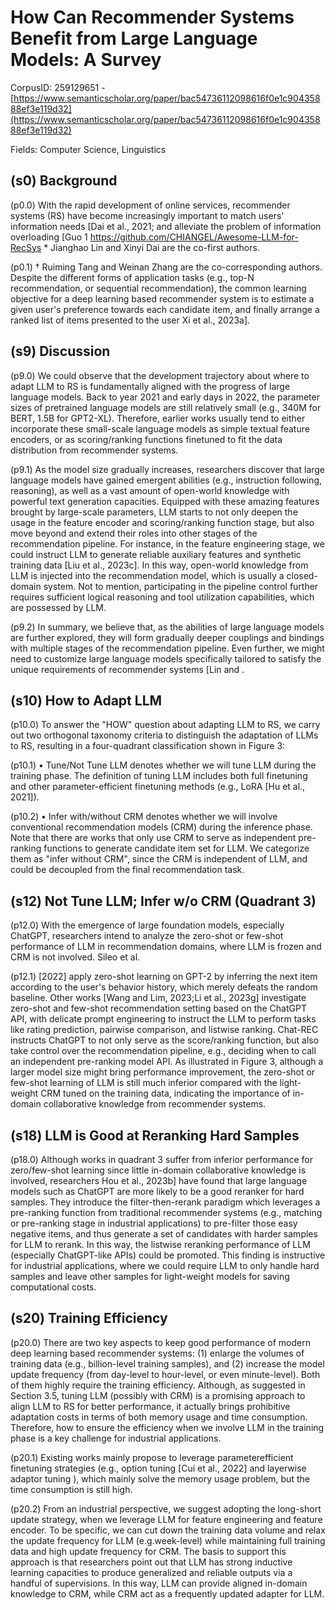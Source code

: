 # How Can Recommender Systems Benefit from Large Language Models: A Survey

CorpusID: 259129651 - [https://www.semanticscholar.org/paper/bac54736112098616f0e1c90435888ef3e119d32](https://www.semanticscholar.org/paper/bac54736112098616f0e1c90435888ef3e119d32)

Fields: Computer Science, Linguistics

## (s0) Background
(p0.0) With the rapid development of online services, recommender systems (RS) have become increasingly important to match users' information needs [Dai et al., 2021; and alleviate the problem of information overloading [Guo 1 https://github.com/CHIANGEL/Awesome-LLM-for-RecSys * Jianghao Lin and Xinyi Dai are the co-first authors.

(p0.1) † Ruiming Tang and Weinan Zhang are the co-corresponding authors. Despite the different forms of application tasks (e.g., top-N recommendation, or sequential recommendation), the common learning objective for a deep learning based recommender system is to estimate a given user's preference towards each candidate item, and finally arrange a ranked list of items presented to the user Xi et al., 2023a].
## (s9) Discussion
(p9.0) We could observe that the development trajectory about where to adapt LLM to RS is fundamentally aligned with the progress of large language models. Back to year 2021 and early days in 2022, the parameter sizes of pretrained language models are still relatively small (e.g., 340M for BERT, 1.5B for GPT2-XL). Therefore, earlier works usually tend to either incorporate these small-scale language models as simple textual feature encoders, or as scoring/ranking functions finetuned to fit the data distribution from recommender systems.

(p9.1) As the model size gradually increases, researchers discover that large language models have gained emergent abilities (e.g., instruction following, reasoning), as well as a vast amount of open-world knowledge with powerful text generation capacities. Equipped with these amazing features brought by large-scale parameters, LLM starts to not only deepen the usage in the feature encoder and scoring/ranking function stage, but also move beyond and extend their roles into other stages of the recommendation pipeline. For instance, in the feature engineering stage, we could instruct LLM to generate reliable auxiliary features and synthetic training data [Liu et al., 2023c]. In this way, open-world knowledge from LLM is injected into the recommendation model, which is usually a closed-domain system. Not to mention, participating in the pipeline control further requires sufficient logical reasoning and tool utilization capabilities, which are possessed by LLM.

(p9.2) In summary, we believe that, as the abilities of large language models are further explored, they will form gradually deeper couplings and bindings with multiple stages of the recommendation pipeline. Even further, we might need to customize large language models specifically tailored to satisfy the unique requirements of recommender systems [Lin and .
## (s10) How to Adapt LLM
(p10.0) To answer the "HOW" question about adapting LLM to RS, we carry out two orthogonal taxonomy criteria to distinguish the adaptation of LLMs to RS, resulting in a four-quadrant classification shown in Figure 3:

(p10.1) • Tune/Not Tune LLM denotes whether we will tune LLM during the training phase. The definition of tuning LLM includes both full finetuning and other parameter-efficient finetuning methods (e.g., LoRA [Hu et al., 2021]).

(p10.2) • Infer with/without CRM denotes whether we will involve conventional recommendation models (CRM) during the inference phase. Note that there are works that only use CRM to serve as independent pre-ranking functions to generate candidate item set for LLM. We categorize them as "infer without CRM", since the CRM is independent of LLM, and could be decoupled from the final recommendation task.
## (s12) Not Tune LLM; Infer w/o CRM (Quadrant 3)
(p12.0) With the emergence of large foundation models, especially ChatGPT, researchers intend to analyze the zero-shot or few-shot performance of LLM in recommendation domains, where LLM is frozen and CRM is not involved. Sileo et al.

(p12.1) [2022] apply zero-shot learning on GPT-2 by inferring the next item according to the user's behavior history, which merely defeats the random baseline. Other works [Wang and Lim, 2023;Li et al., 2023g] investigate zero-shot and few-shot recommendation setting based on the ChatGPT API, with delicate prompt engineering to instruct the LLM to perform tasks like rating prediction, pairwise comparison, and listwise ranking. Chat-REC  instructs ChatGPT to not only serve as the score/ranking function, but also take control over the recommendation pipeline, e.g., deciding when to call an independent pre-ranking model API. As illustrated in Figure 3, although a larger model size might bring performance improvement, the zero-shot or few-shot learning of LLM is still much inferior compared with the light-weight CRM tuned on the training data, indicating the importance of in-domain collaborative knowledge from recommender systems.
## (s18) LLM is Good at Reranking Hard Samples
(p18.0) Although works in quadrant 3 suffer from inferior performance for zero/few-shot learning since little in-domain collaborative knowledge is involved, researchers Hou et al., 2023b] have found that large language models such as ChatGPT are more likely to be a good reranker for hard samples. They introduce the filter-then-rerank paradigm which leverages a pre-ranking function from traditional recommender systems (e.g., matching or pre-ranking stage in industrial applications) to pre-filter those easy negative items, and thus generate a set of candidates with harder samples for LLM to rerank. In this way, the listwise reranking performance of LLM (especially ChatGPT-like APIs) could be promoted. This finding is instructive for industrial applications, where we could require LLM to only handle hard samples and leave other samples for light-weight models for saving computational costs.
## (s20) Training Efficiency
(p20.0) There are two key aspects to keep good performance of modern deep learning based recommender systems: (1) enlarge the volumes of training data (e.g., billion-level training samples), and (2) increase the model update frequency (from day-level to hour-level, or even minute-level). Both of them highly require the training efficiency. Although, as suggested in Section 3.5, tuning LLM (possibly with CRM) is a promising approach to align LLM to RS for better performance, it actually brings prohibitive adaptation costs in terms of both memory usage and time consumption. Therefore, how to ensure the efficiency when we involve LLM in the training phase is a key challenge for industrial applications.

(p20.1) Existing works mainly propose to leverage parameterefficient finetuning strategies (e.g., option tuning [Cui et al., 2022] and layerwise adaptor tuning ), which mainly solve the memory usage problem, but the time consumption is still high.

(p20.2) From an industrial perspective, we suggest adopting the long-short update strategy, when we leverage LLM for feature engineering and feature encoder. To be specific, we can cut down the training data volume and relax the update frequency for LLM (e.g.week-level) while maintaining full training data and high update frequency for CRM. The basis to support this approach is that researchers  point out that LLM has strong inductive learning capacities to produce generalized and reliable outputs via a handful of supervisions. In this way, LLM can provide aligned in-domain knowledge to CRM, while CRM act as a frequently updated adapter for LLM.
